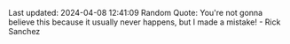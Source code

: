 Last updated: 2024-04-08 12:41:09
Random Quote: You're not gonna believe this because it usually never happens, but I made a mistake! - Rick Sanchez